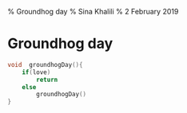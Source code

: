 % Groundhog day
% Sina Khalili
% 2 February 2019

# Groundhog day

```C
void  groundhogDay(){
	if(love)
		return
	else
		groundhogDay()
}
```
